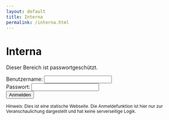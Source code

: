 ```yaml
---
layout: default
title: Interna
permalink: /interna.html
---
```


# Interna

Dieser Bereich ist passwortgeschützt.

<form>
  <div>
    <label for="username">Benutzername:</label>
    <input type="text" id="username" name="username">
  </div>
  <div>
    <label for="password">Passwort:</label>
    <input type="password" id="password" name="password">
  </div>
  <div>
    <button type="submit">Anmelden</button>
  </div>
</form>

<small>Hinweis: Dies ist eine statische Webseite. Die Anmeldefunktion ist hier nur zur Veranschaulichung dargestellt und hat keine serverseitige Logik.</small> 